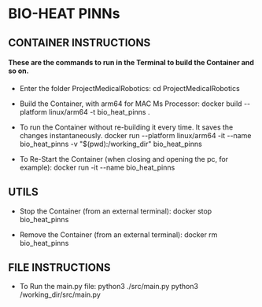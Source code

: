 # BIO-HEAT PINNs
## CONTAINER INSTRUCTIONS 

#### These are the commands to run in the Terminal to build the Container and so on.
- Enter the folder ProjectMedicalRobotics:
    cd ProjectMedicalRobotics

- Build the Container, with arm64 for MAC Ms Processor:
    docker build --platform linux/arm64 -t bio_heat_pinns .
    
- To run the Container without re-building it every time. It saves the changes instantaneously.
    docker run --platform linux/arm64 -it --name bio_heat_pinns -v "$(pwd):/working_dir" bio_heat_pinns
    
- To Re-Start the Container (when closing and opening the pc, for example):
    docker run -it --name bio_heat_pinns 


## UTILS
- Stop the Container (from an external terminal): 
    docker stop bio_heat_pinns

- Remove the Container (from an external terminal): 
    docker rm bio_heat_pinns


## FILE INSTRUCTIONS
- To Run the main.py file:
    python3 ./src/main.py
    python3 /working_dir/src/main.py
